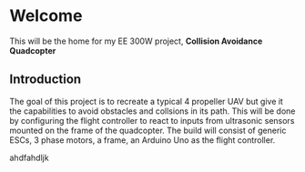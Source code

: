 # Welcome

This will be the home for my EE 300W project, **Collision Avoidance Quadcopter**

## Introduction

The goal of this project is to recreate a typical 4 propeller UAV but give it the capabilities to avoid obstacles and collsions in its path. This will be done by configuring the flight controller to react to inputs from ultrasonic sensors mounted on the frame of the quadcopter. The build will consist of generic ESCs, 3 phase motors, a frame, an Arduino Uno as the flight controller.

ahdfahdljk


